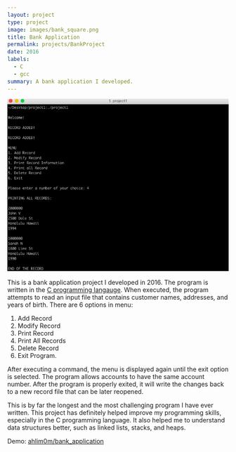 ```yaml
---
layout: project
type: project
image: images/bank_square.png
title: Bank Application
permalink: projects/BankProject
date: 2016
labels:
  - C
  - gcc
summary: A bank application I developed.
---
```


<img class="ui medium right floated rounded image" src="../images/bank_reg.png">

This is a bank application project I developed in 2016. The program is written in the [C programming langauge](http://www.tutorialspoint.com/cprogramming/c_overview.htm?). When executed, the program attempts to read an input file that contains customer names, addresses, and years of birth. There are 6 options in menu: 

1. Add Record 
2. Modify Record
3. Print Record
4. Print All Records
5. Delete Record
6. Exit Program. 

After executing a command, the menu is displayed again until the exit option is selected. The program allows accounts to have the same account number. After the program is properly exited, it will write the changes back to a new record file that can be later reopened.

This is by far the longest and the most challenging program I have ever written. This project has definitely helped improve my programming skills, especially in the C programming language. It also helped me to understand data structures better, such as linked lists, stacks, and heaps.

Demo: <a href="https://github.com/ahlim0m/bank_application"><i class="large github icon "></i>ahlim0m/bank_application</a>

